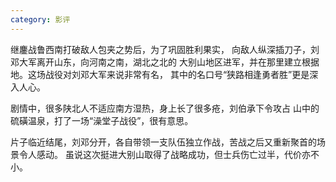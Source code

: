 ```yaml
---
category: 影评
---
```

继鏖战鲁西南打破敌人包夹之势后，为了巩固胜利果实，
向敌人纵深插刀子，刘邓大军离开山东，向河南之南，湖北之北的
大别山地区进军，并在那里建立根据地。这场战役对刘邓大军来说非常有名，
其中的名口号“狭路相逢勇者胜”更是深入人心。

剧情中，很多陕北人不适应南方湿热，身上长了很多疮，刘伯承下令攻占
山中的硫磺温泉，打了一场“澡堂子战役”，很有意思。

片子临近结尾，刘邓分开，各自带领一支队伍独立作战，苦战之后又重新聚首的场景令人感动。
虽说这次挺进大别山取得了战略成功，但士兵伤亡过半，代价亦不小。
